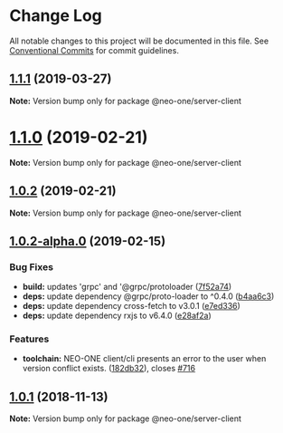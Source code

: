 # Change Log

All notable changes to this project will be documented in this file.
See [Conventional Commits](https://conventionalcommits.org) for commit guidelines.

## [1.1.1](https://github.com/neo-one-suite/neo-one/compare/@neo-one/server-client@1.1.0...@neo-one/server-client@1.1.1) (2019-03-27)

**Note:** Version bump only for package @neo-one/server-client





# [1.1.0](https://github.com/neo-one-suite/neo-one/compare/@neo-one/server-client@1.0.2...@neo-one/server-client@1.1.0) (2019-02-21)

**Note:** Version bump only for package @neo-one/server-client





## [1.0.2](https://github.com/neo-one-suite/neo-one/compare/@neo-one/server-client@1.0.2-alpha.0...@neo-one/server-client@1.0.2) (2019-02-21)

**Note:** Version bump only for package @neo-one/server-client





## [1.0.2-alpha.0](https://github.com/neo-one-suite/neo-one/compare/@neo-one/server-client@1.0.1...@neo-one/server-client@1.0.2-alpha.0) (2019-02-15)


### Bug Fixes

* **build:** updates 'grpc' and '@grpc/protoloader ([7f52a74](https://github.com/neo-one-suite/neo-one/commit/7f52a74))
* **deps:** update dependency @grpc/proto-loader to ^0.4.0 ([b4aa6c3](https://github.com/neo-one-suite/neo-one/commit/b4aa6c3))
* **deps:** update dependency cross-fetch to v3.0.1 ([e7ed336](https://github.com/neo-one-suite/neo-one/commit/e7ed336))
* **deps:** update dependency rxjs to v6.4.0 ([e28af2a](https://github.com/neo-one-suite/neo-one/commit/e28af2a))


### Features

* **toolchain:** NEO-ONE client/cli presents an error to the user when version conflict exists. ([182db32](https://github.com/neo-one-suite/neo-one/commit/182db32)), closes [#716](https://github.com/neo-one-suite/neo-one/issues/716)





## [1.0.1](https://github.com/neo-one-suite/neo-one/compare/@neo-one/server-client@1.0.0...@neo-one/server-client@1.0.1) (2018-11-13)

**Note:** Version bump only for package @neo-one/server-client
